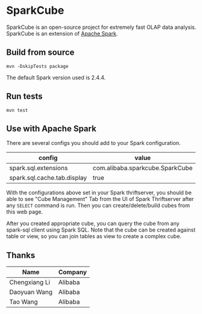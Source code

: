# SparkCube

SparkCube is an open-source project for extremely fast OLAP data analysis. SparkCube is an extension of [Apache Spark](http://spark.apache.org).

## Build from source

```
mvn -DskipTests package
```

The default Spark version used is 2.4.4.

## Run tests

```
mvn test
```

## Use with Apache Spark

There are several configs you should add to your Spark configuration.

| config | value |
| ---- | ---- |
| spark.sql.extensions | com.alibaba.sparkcube.SparkCube |
| spark.sql.cache.tab.display | true |

With the configurations above set in your Spark thriftserver, you should be able to see "Cube Management" Tab from the UI of Spark Thriftserver after any `SELECT` command is run. Then you can create/delete/build cubes from this web page.

After you created appropriate cube, you can query the cube from any spark-sql client using Spark SQL. Note that the cube can be created against table or view, so you can join tables as view to create a complex cube.

## Thanks

| Name | Company |
| -- | -- |
| Chengxiang Li | Alibaba |
| Daoyuan Wang | Alibaba |
| Tao Wang | Alibaba |
